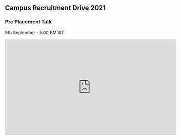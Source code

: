 ## Campus Recruitment Drive 2021

### Pre Placement Talk
9th September - 5:00 PM IST


<iframe width="560" height="315" src="https://www.youtube.com/embed/K566RXQI5mU" title="YouTube video player" frameborder="0" allow="accelerometer; autoplay; clipboard-write; encrypted-media; gyroscope; picture-in-picture" allowfullscreen></iframe>
